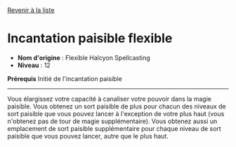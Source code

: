 [Revenir à la liste](list.md)

# Incantation paisible flexible

 * **Nom d'origine** : Flexible Halcyon Spellcasting
 * **Niveau** : 12


<p><span id="ctl00_MainContent_DetailedOutput"><strong>Prérequis</strong> Initié de l'incantation paisible<br></span></p>
<hr>
<p>Vous élargissez votre capacité à canaliser votre pouvoir dans la magie paisible. Vous obtenez un sort paisible de plus pour chacun des niveaux de sort paisible que vous pouvez lancer à l'exception de votre plus haut (vous n'obtenez pas de tour de magie supplémentaire). Vous obtenez aussi un emplacement de sort paisible supplémentaire pour chaque niveau de sort paisible que vous pouvez lancer, autre que le plus haut.</p>